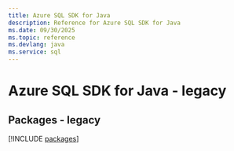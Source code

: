 ```yaml
---
title: Azure SQL SDK for Java
description: Reference for Azure SQL SDK for Java
ms.date: 09/30/2025
ms.topic: reference
ms.devlang: java
ms.service: sql
---
```

# Azure SQL SDK for Java - legacy
## Packages - legacy
[!INCLUDE [packages](sql-index.md)]